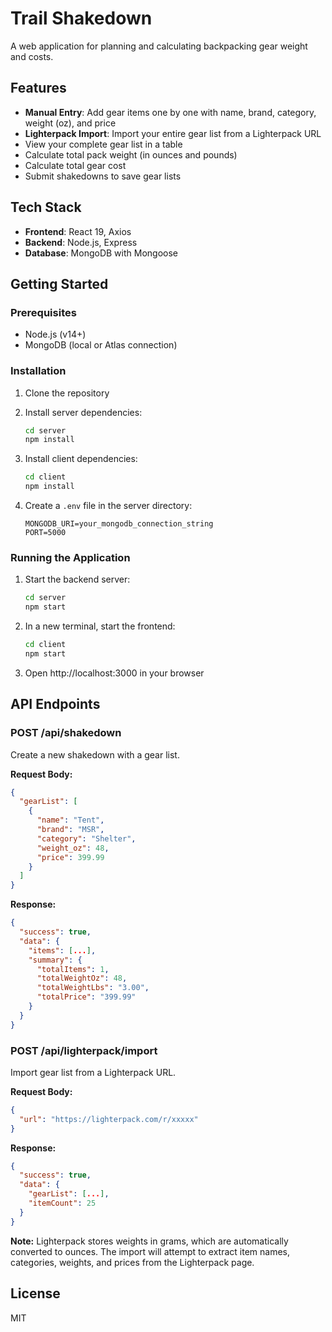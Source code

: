 # Trail Shakedown

A web application for planning and calculating backpacking gear weight and costs.

## Features

- **Manual Entry**: Add gear items one by one with name, brand, category, weight (oz), and price
- **Lighterpack Import**: Import your entire gear list from a Lighterpack URL
- View your complete gear list in a table
- Calculate total pack weight (in ounces and pounds)
- Calculate total gear cost
- Submit shakedowns to save gear lists

## Tech Stack

- **Frontend**: React 19, Axios
- **Backend**: Node.js, Express
- **Database**: MongoDB with Mongoose

## Getting Started

### Prerequisites

- Node.js (v14+)
- MongoDB (local or Atlas connection)

### Installation

1. Clone the repository
2. Install server dependencies:
   ```bash
   cd server
   npm install
   ```

3. Install client dependencies:
   ```bash
   cd client
   npm install
   ```

4. Create a `.env` file in the server directory:
   ```
   MONGODB_URI=your_mongodb_connection_string
   PORT=5000
   ```

### Running the Application

1. Start the backend server:
   ```bash
   cd server
   npm start
   ```

2. In a new terminal, start the frontend:
   ```bash
   cd client
   npm start
   ```

3. Open http://localhost:3000 in your browser

## API Endpoints

### POST /api/shakedown
Create a new shakedown with a gear list.

**Request Body:**
```json
{
  "gearList": [
    {
      "name": "Tent",
      "brand": "MSR",
      "category": "Shelter",
      "weight_oz": 48,
      "price": 399.99
    }
  ]
}
```

**Response:**
```json
{
  "success": true,
  "data": {
    "items": [...],
    "summary": {
      "totalItems": 1,
      "totalWeightOz": 48,
      "totalWeightLbs": "3.00",
      "totalPrice": "399.99"
    }
  }
}
```

### POST /api/lighterpack/import
Import gear list from a Lighterpack URL.

**Request Body:**
```json
{
  "url": "https://lighterpack.com/r/xxxxx"
}
```

**Response:**
```json
{
  "success": true,
  "data": {
    "gearList": [...],
    "itemCount": 25
  }
}
```

**Note:** Lighterpack stores weights in grams, which are automatically converted to ounces. The import will attempt to extract item names, categories, weights, and prices from the Lighterpack page.

## License

MIT
